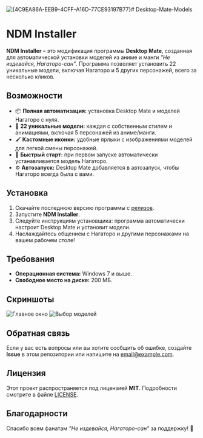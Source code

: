 ![{4C9EA86A-EEB9-4CFF-A16D-77CE93197B77}](https://github.com/user-attachments/assets/9afb498e-ddfc-442b-834c-1967a91417fd)# Desktop-Mate-Models
# NDM Installer  

**NDM Installer** – это модификация программы **Desktop Mate**, созданная для автоматической установки моделей из аниме и манги *"Не издевайся, Нагаторо-сан"*. Программа позволяет установить 22 уникальные модели, включая Нагаторо и 5 других персонажей, всего за несколько кликов.  

## Возможности  
- 📦 **Полная автоматизация:** установка Desktop Mate и моделей Нагаторо с нуля.  
- 🎨 **22 уникальные модели:** каждая с собственным стилем и анимациями, включая 5 персонажей из аниме/манги.  
- 🖌️ **Кастомные иконки:** удобные ярлыки с изображениями моделей для легкой смены персонажей.  
- 🚀 **Быстрый старт:** при первом запуске автоматически устанавливается модель Нагаторо.  
- ⚙️ **Автозапуск:** Desktop Mate добавляется в автозапуск, чтобы Нагаторо всегда была с вами.  

## Установка  
1. Скачайте последнюю версию программы с [релизов](#).  
2. Запустите **NDM Installer**.  
3. Следуйте инструкциям установщика: программа автоматически настроит Desktop Mate и установит модели.  
4. Наслаждайтесь общением с Нагаторо и другими персонажами на вашем рабочем столе!  

## Требования  
- **Операционная система:** Windows 7 и выше.  
- **Свободное место на диске:** 200 МБ.  

## Скриншоты  
![Главное окно](https://github.com/user-attachments/assets/3dd2edfc-36c4-450c-8240-716acea8a237)
![Выбор моделей](https://github.com/user-attachments/assets/1960a206-e79f-4a56-809d-b6a6adc55bb9)

## Обратная связь  
Если у вас есть вопросы или вы хотите сообщить об ошибке, создайте **Issue** в этом репозитории или напишите на [email@example.com](mailto:email@example.com).  

## Лицензия  
Этот проект распространяется под лицензией **MIT**. Подробности смотрите в файле [LICENSE](LICENSE).  

## Благодарности  
Спасибо всем фанатам *"Не издевайся, Нагаторо-сан"* за поддержку! 💖  
